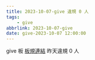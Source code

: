 ```yaml
---
title: 2023-10-07-give 違規 0 人
tags:
    - give
abbrlink: 2023-10-07-give
date: give-2023-10-07 12:00:00
---
```

give 板 [板規連結](https://www.ptt.cc/bbs/give/M.1612495900.A.C32.html)
昨天違規 0 人

